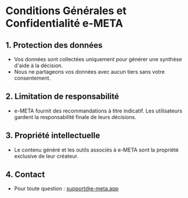 # Conditions Générales et Confidentialité e-META

## 1. Protection des données
- Vos données sont collectées uniquement pour générer une synthèse d'aide à la décision.
- Nous ne partageons vos données avec aucun tiers sans votre consentement.

## 2. Limitation de responsabilité
- e-META fournit des recommandations à titre indicatif. Les utilisateurs gardent la responsabilité finale de leurs décisions.

## 3. Propriété intellectuelle
- Le contenu généré et les outils associés à e-META sont la propriété exclusive de leur créateur.

## 4. Contact
- Pour toute question : support@e-meta.app
